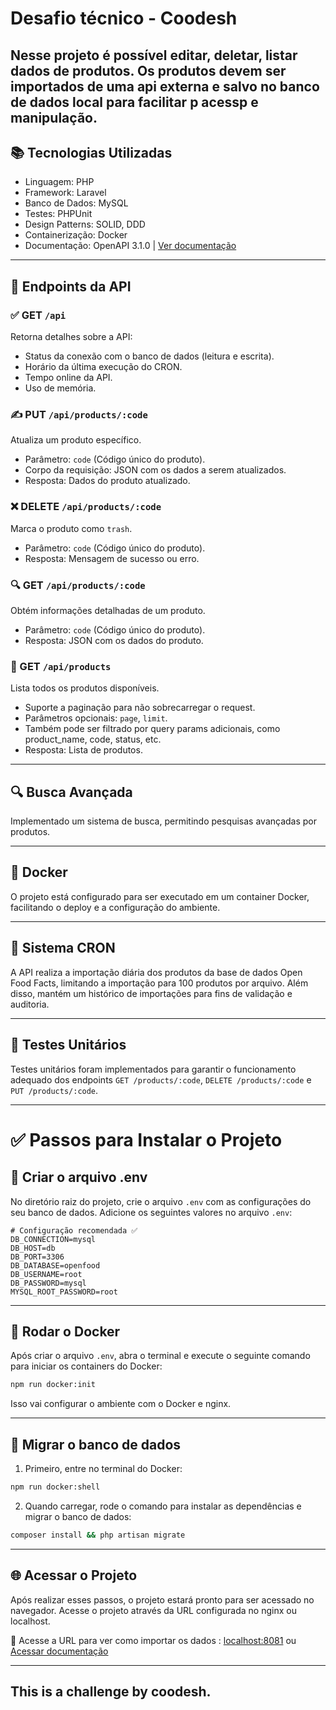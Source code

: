 # Desafio técnico - Coodesh



Nesse projeto é possível editar, deletar, listar dados de produtos.
Os produtos devem ser importados de uma api externa e salvo no banco de dados local para facilitar p acessp e manipulação.
---

## 📚 Tecnologias Utilizadas
- Linguagem: PHP
- Framework: Laravel
- Banco de Dados: MySQL
- Testes: PHPUnit
- Design Patterns: SOLID, DDD
- Containerização: Docker
- Documentação: OpenAPI 3.1.0 | [Ver documentação](docs/api.yml)

---

## 📂 Endpoints da API

### ✅ GET `/api`
Retorna detalhes sobre a API:
- Status da conexão com o banco de dados (leitura e escrita).
- Horário da última execução do CRON.
- Tempo online da API.
- Uso de memória.

### ✍️ PUT `/api/products/:code`
Atualiza um produto específico.
- Parâmetro: `code` (Código único do produto).
- Corpo da requisição: JSON com os dados a serem atualizados.
- Resposta: Dados do produto atualizado.

### ❌ DELETE `/api/products/:code`
Marca o produto como `trash`.
- Parâmetro: `code` (Código único do produto).
- Resposta: Mensagem de sucesso ou erro.

### 🔍 GET `/api/products/:code`
Obtém informações detalhadas de um produto.
- Parâmetro: `code` (Código único do produto).
- Resposta: JSON com os dados do produto.

### 📑 GET `/api/products`
Lista todos os produtos disponíveis.
- Suporte a paginação para não sobrecarregar o request.
- Parâmetros opcionais: `page`, `limit`.
- Também pode ser filtrado por query params adicionais, como product_name, code, status, etc.
- Resposta: Lista de produtos.

---

## 🔍 Busca Avançada 
Implementado um sistema de busca, permitindo pesquisas avançadas por produtos.

---

## 🐳 Docker 
O projeto está configurado para ser executado em um container Docker, facilitando o deploy e a configuração do ambiente.

---

## 📅 Sistema CRON
A API realiza a importação diária dos produtos da base de dados Open Food Facts, limitando a importação para 100 produtos por arquivo. Além disso, mantém um histórico de importações para fins de validação e auditoria.

---

## 🧪 Testes Unitários 
Testes unitários foram implementados para garantir o funcionamento adequado dos endpoints `GET /products/:code`, `DELETE /products/:code` e `PUT /products/:code`.


---

# ✅ Passos para Instalar o Projeto

## 📁 Criar o arquivo .env

No diretório raiz do projeto, crie o arquivo `.env` com as configurações do seu banco de dados. Adicione os seguintes valores no arquivo `.env`:

```env
# Configuração recomendada ✅
DB_CONNECTION=mysql
DB_HOST=db
DB_PORT=3306
DB_DATABASE=openfood
DB_USERNAME=root
DB_PASSWORD=mysql
MYSQL_ROOT_PASSWORD=root
```

---

## 🐳 Rodar o Docker

Após criar o arquivo `.env`, abra o terminal e execute o seguinte comando para iniciar os containers do Docker:

```bash
npm run docker:init
```

Isso vai configurar o ambiente com o Docker e nginx.

---

## 💾 Migrar o banco de dados

1. Primeiro, entre no terminal do Docker:

```bash
npm run docker:shell
```

2. Quando carregar, rode o comando para instalar as dependências e migrar o banco de dados:

```bash
composer install && php artisan migrate
```

---

## 🌐 Acessar o Projeto

Após realizar esses passos, o projeto estará pronto para ser acessado no navegador. Acesse o projeto através da URL configurada no nginx ou localhost.

🔗 Acesse a URL para ver como importar os dados : [localhost:8081](http://localhost:8081)
ou [Acessar documentação](https://produtos-c.redocly.app/setup/como-rodar-chron)


---





## This is a challenge by coodesh.
